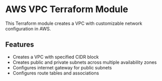 # AWS VPC Terraform Module

This Terraform module creates a VPC with customizable network configuration in AWS.

## Features

- Creates a VPC with specified CIDR block
- Creates public and private subnets across multiple availability zones
- Configures internet gateway for public subnets
- Configures route tables and associations
